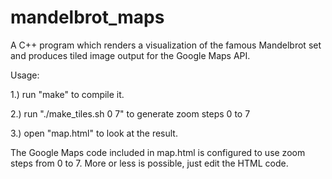 mandelbrot_maps
===============

A C++ program which renders a visualization of the 
famous Mandelbrot set and produces tiled image output 
for the Google Maps API.

Usage:

1.) run "make" to compile it.

2.) run "./make_tiles.sh 0 7" to generate zoom steps 0 to 7

3.) open "map.html" to look at the result. 

The Google Maps code included in map.html is configured to use zoom
steps from 0 to 7. More or less is possible, just edit the HTML code.

